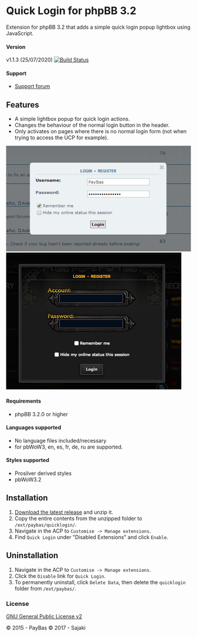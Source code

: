 Quick Login for phpBB 3.2
=========================

Extension for phpBB 3.2 that adds a simple quick login popup lightbox using JavaScript.

#### Version
v1.1.3 (25/07/2020) [![Build Status](https://api.travis-ci.org/Sajaki/QuickLogin.svg)](https://travis-ci.org/Sajaki/QuickLogin)

#### Support
- [Support forum](http://www.avathar.be/forum/viewforum.php?f=65)

## Features
- A simple lightbox popup for quick login actions.
- Changes the behaviour of the normal login button in the header.
- Only activates on pages where there is no normal login form (not when trying to access the UCP for example).

![Screenshot](screenshot.png)
![Screenshot](screenshot-pbwow3.png)

#### Requirements
- phpBB 3.2.0 or higher

#### Languages supported
- No language files included/necessary
- for pbWoW3, en, es, fr, de, ru are supported. 

#### Styles supported
- Prosilver derived styles
- pbWoW3.2 

## Installation
1. [Download the latest release](https://github.com/Sajaki/QuickLogin/releases) and unzip it.
2. Copy the entire contents from the unzipped folder to `/ext/paybas/quicklogin/`.
3. Navigate in the ACP to `Customise -> Manage extensions`.
4. Find `Quick Login` under "Disabled Extensions" and click `Enable`.

## Uninstallation
1. Navigate in the ACP to `Customise -> Manage extensions`.
2. Click the `Disable` link for `Quick Login`.
3. To permanently uninstall, click `Delete Data`, then delete the `quicklogin` folder from `/ext/paybas/`.

### License
[GNU General Public License v2](http://opensource.org/licenses/GPL-2.0)

© 2015 - PayBas
© 2017 - Sajaki
